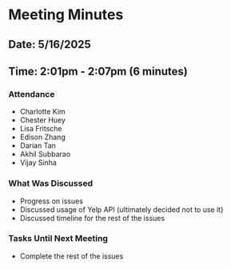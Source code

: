 # Meeting Minutes
## Date: 5/16/2025
## Time: 2:01pm - 2:07pm (6 minutes)
### Attendance
- Charlotte Kim
- Chester Huey
- Lisa Fritsche
- Edison Zhang
- Darian Tan
- Akhil Subbarao
- Vijay Sinha
  
### What Was Discussed
- Progress on issues
- Discussed usage of Yelp API (ultimately decided not to use it)
- Discussed timeline for the rest of the issues
  
### Tasks Until Next Meeting
- Complete the rest of the issues
